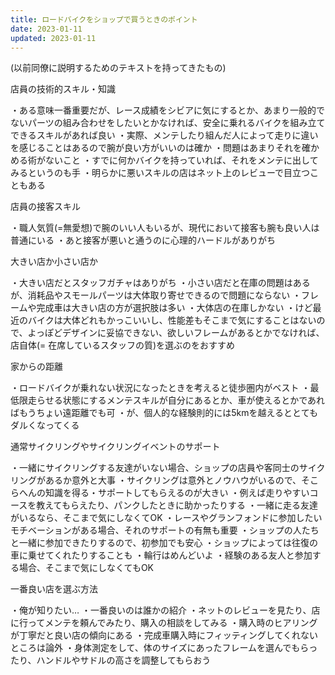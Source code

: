 ```yaml
---
title: ロードバイクをショップで買うときのポイント
date: 2023-01-11
updated: 2023-01-11
---
```


(以前同僚に説明するためのテキストを持ってきたもの)

店員の技術的スキル・知識

  ・ある意味一番重要だが、レース成績をシビアに気にするとか、あまり一般的でないパーツの組み合わせをしたいとかなければ、安全に乗れるバイクを組み立てできるスキルがあれば良い
      ・実際、メンテしたり組んだ人によって走りに違いを感じることはあるので腕が良い方がいいのは確か
      ・問題はあまりそれを確かめる術がないこと
        ・すでに何かバイクを持っていれば、それをメンテに出してみるというのも手
  ・明らかに悪いスキルの店はネット上のレビューで目立つこともある

店員の接客スキル

  ・職人気質(=無愛想)で腕のいい人もいるが、現代において接客も腕も良い人は普通にいる
  ・あと接客が悪いと通うのに心理的ハードルがありがち

大きい店か小さい店か

  ・大きい店だとスタッフガチャはありがち
  ・小さい店だと在庫の問題はあるが、消耗品やスモールパーツは大体取り寄せできるので問題にならない
  ・フレームや完成車は大きい店の方が選択肢は多い
    ・大体店の在庫しかない
    ・けど最近のバイクは大体どれもかっこいいし、性能差もそこまで気にすることはないので、よっぽどデザインに妥協できない、欲しいフレームがあるとかでなければ、店自体(= 在席しているスタッフの質)を選ぶのをおすすめ

家からの距離

  ・ロードバイクが乗れない状況になったときを考えると徒歩圏内がベスト
  ・最低限走らせる状態にするメンテスキルが自分にあるとか、車が使えるとかであればもうちょい遠距離でも可
    ・が、個人的な経験則的には5kmを越えるととてもダルくなってくる

通常サイクリングやサイクリングイベントのサポート

  ・一緒にサイクリングする友達がいない場合、ショップの店員や客同士のサイクリングがあるか意外と大事
    ・サイクリングは意外とノウハウがいるので、そこらへんの知識を得る・サポートしてもらえるのが大きい
      ・例えば走りやすいコースを教えてもらえたり、パンクしたときに助かったりする
      ・一緒に走る友達がいるなら、そこまで気にしなくてOK
  ・レースやグランフォンドに参加したいモチベーションがある場合、それのサポートの有無も重要
    ・ショップの人たちと一緒に参加できたりするので、初参加でも安心
    ・ショップによっては往復の車に乗せてくれたりすることも
      ・輪行はめんどいよ
    ・経験のある友人と参加する場合、そこまで気にしなくてもOK

一番良い店を選ぶ方法

  ・俺が知りたい…
  ・一番良いのは誰かの紹介
  ・ネットのレビューを見たり、店に行ってメンテを頼んでみたり、購入の相談をしてみる
    ・購入時のヒアリングが丁寧だと良い店の傾向にある
    ・完成車購入時にフィッティングしてくれないところは論外
      ・身体測定をして、体のサイズにあったフレームを選んでもらったり、ハンドルやサドルの高さを調整してもらおう
